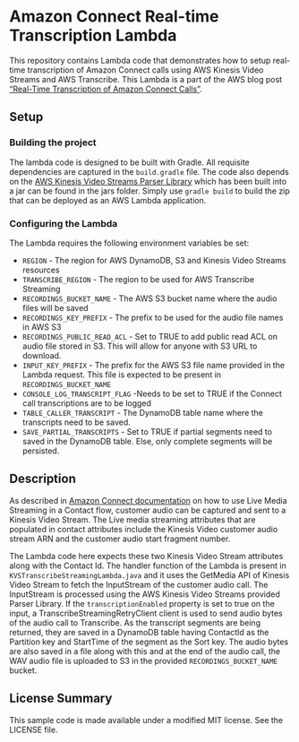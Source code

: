 # Amazon Connect Real-time Transcription Lambda

This repository contains Lambda code that demonstrates how to setup real-time transcription of Amazon Connect calls using AWS Kinesis Video Streams and AWS Transcribe. This Lambda is a part of the AWS blog post [“Real-Time Transcription of Amazon Connect Calls”](https://aws.amazon.com/blogs/machine-learning/).

## Setup
### Building the project
The lambda code is designed to be built with Gradle. All requisite dependencies are captured in the `build.gradle` file. The code also depends on the [AWS Kinesis Video Streams Parser Library](https://github.com/aws/amazon-kinesis-video-streams-parser-library) which has been built into a jar can be found in the jars folder. Simply use `gradle build` to build the zip that can be deployed as an AWS Lambda application.

### Configuring the Lambda
The Lambda requires the following environment variables be set:
* `REGION` - The region for AWS DynamoDB, S3 and Kinesis Video Streams resources
* `TRANSCRIBE_REGION` - The region to be used for AWS Transcribe Streaming
* `RECORDINGS_BUCKET_NAME` - The AWS S3 bucket name where the audio files will be saved
* `RECORDINGS_KEY_PREFIX` - The prefix to be used for the audio file names in AWS S3
* `RECORDINGS_PUBLIC_READ_ACL` - Set to TRUE to add public read ACL on audio file stored in S3. This will allow for anyone with S3 URL to download.
* `INPUT_KEY_PREFIX` - The prefix for the AWS S3 file name provided in the Lambda request. This file is expected to be present in `RECORDINGS_BUCKET_NAME`
* `CONSOLE_LOG_TRANSCRIPT_FLAG` -Needs to be set to TRUE if the Connect call transcriptions are to be logged
* `TABLE_CALLER_TRANSCRIPT` - The DynamoDB table name where the transcripts need to be saved.
* `SAVE_PARTIAL_TRANSCRIPTS` - Set to TRUE if partial segments need to saved in the DynamoDB table. Else, only complete segments will be persisted.

## Description
As described in [Amazon Connect documentation](https://docs.aws.amazon.com/connect/latest/userguide/customer-voice-streams.html) on how to use Live Media Streaming in a Contact flow, customer audio can be captured and sent to a Kinesis Video Stream. The Live media streaming attributes that are populated in contact attributes include the Kinesis Video customer audio stream ARN and the customer audio start fragment number.

The Lambda code here expects these two Kinesis Video Stream attributes along with the Contact Id. The handler function of the Lambda is present in `KVSTranscribeStreamingLambda.java` and it uses the GetMedia API of Kinesis Video Stream to fetch the InputStream of the customer audio call. The InputStream is processed using the AWS Kinesis Video Streams provided Parser Library. If the `transcriptionEnabled` property is set to true on the input, a TranscribeStreamingRetryClient client is used to send audio bytes of the audio call to Transcribe. As the transcript segments are being returned, they are saved in a DynamoDB table having ContactId as the Partition key and StartTime of the segment as the Sort key. The audio bytes are also saved in a file along with this and at the end of the audio call, the WAV audio file is uploaded to S3 in the provided `RECORDINGS_BUCKET_NAME` bucket.

## License Summary
This sample code is made available under a modified MIT license. See the LICENSE file.

